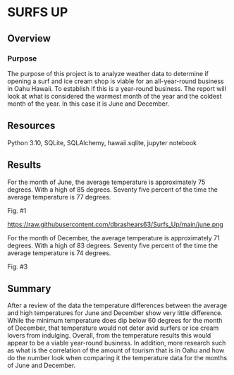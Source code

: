 # SURFS UP 

## Overview

### Purpose
The purpose of this project is to analyze weather data to determine if opening a surf and ice cream shop is viable for an all-year-round business in Oahu Hawaii. To establish if this is a year-round business. The report will look at what is considered the warmest month of the year and the coldest month of the year. In this case it is June and December. 

## Resources
Python 3.10, SQLite, SQLAlchemy, hawaii.sqlite, jupyter notebook

## Results
For the month of June, the average temperature is approximately 75 degrees. With a high of 85 degrees. Seventy five percent of the time the average temperature is 77 degrees. 

Fig. #1


https://raw.githubusercontent.com/dbrashears63/Surfs_Up/main/june.png



For the month of December, the average temperature is approximately 71 degrees. With a high of 83 degrees. Seventy five percent of the time the average temperature is 74 degrees. 


Fig. #3


## Summary
After a review of the data the temperature differences between the average and high temperatures for June and December show very little difference. While the minimum temperature does dip below 60 degrees for the month of December, that temperature would not deter avid surfers or ice cream lovers from indulging. 
Overall, from the temperature results this would appear to be a viable year-round business. In addition, more research such as what is the correlation of the amount of tourism that is in Oahu and how do the number look when comparing it the temperature data for the months of June and December.  

